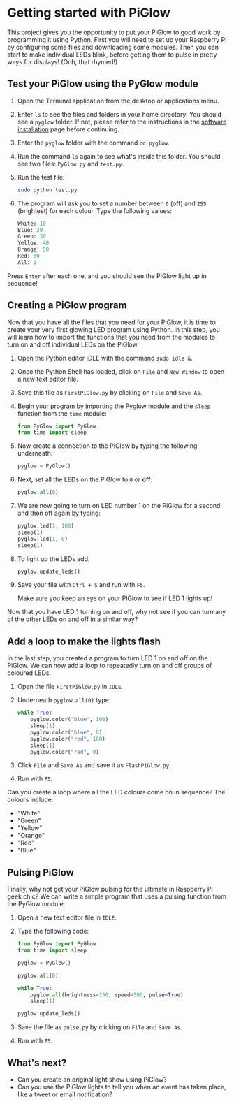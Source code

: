 # Getting started with PiGlow

This project gives you the opportunity to put your PiGlow to good work by programming it using Python. First you will need to set up your Raspberry Pi by configuring some files and downloading some modules. Then you can start to make individual LEDs blink, before getting them to pulse in pretty ways for displays! (Ooh, that rhymed!)

## Test your PiGlow using the PyGlow module

1. Open the Terminal application from the desktop or applications menu.

1. Enter `ls` to see the files and folders in your home directory. You should see a `pyglow` folder. If not, please refer to the instructions in the [software installation](software.md) page before continuing.

1. Enter the `pyglow` folder with the command `cd pyglow`.

1. Run the command `ls` again to see what's inside this folder. You should see two files: `PyGlow.py` and `test.py`.

1. Run the test file:

    ```bash
    sudo python test.py
    ```

1. The program will ask you to set a number between `0` (off) and `255` (brightest) for each colour. Type the following values:

    ```python
    White: 10
    Blue: 20
    Green: 30
    Yellow: 40
    Orange: 50
    Red: 60
    All: 1
    ```

Press `Enter` after each one, and you should see the PiGlow light up in sequence!

## Creating a PiGlow program

Now that you have all the files that you need for your PiGlow, it is time to create your very first glowing LED program using Python. In this step, you will learn how to import the functions that you need from the modules to turn on and off individual LEDs on the PiGlow.

1. Open the Python editor IDLE with the command `sudo idle &`.

1. Once the Python Shell has loaded, click on `File` and `New Window` to open a new text editor file.

1. Save this file as `FirstPiGlow.py` by clicking on `File` and `Save As`.

1. Begin your program by importing the Pyglow module and the `sleep` function from the `time` module:

    ```python
    from PyGlow import PyGlow
    from time import sleep
    ```

1. Now create a connection to the PiGlow by typing the following underneath:

    ```python
    pyglow = PyGlow()
    ```

1. Next, set all the LEDs on the PiGlow to `0` or **off**:

    ```python
    pyglow.all(0)
    ```

1. We are now going to turn on LED number 1 on the PiGlow for a second and then off again by typing:

    ```python
    pyglow.led(1, 100)
    sleep(1)
    pyglow.led(1, 0)
    sleep(1)
    ```

1. To light up the LEDs add:

    ```python
    pyglow.update_leds()
    ```

1. Save your file with `Ctrl + S` and run with `F5`.

    Make sure you keep an eye on your PiGlow to see if LED 1 lights up!

Now that you have LED 1 turning on and off, why not see if you can turn any of the other LEDs on and off in a similar way?

## Add a loop to make the lights flash

In the last step, you created a program to turn LED 1 on and off on the PiGlow. We can now add a loop to repeatedly turn on and off groups of coloured LEDs.

1. Open the file `FirstPiGlow.py` in `IDLE`.

1. Underneath `pyglow.all(0)` type:

    ```python
    while True:
        pyglow.color("blue", 100)
        sleep(1)
        pyglow.color("blue", 0)
        pyglow.color("red", 100)
        sleep(1)
        pyglow.color("red", 0)
    ```

1. Click `File` and `Save As` and save it as `FlashPiGlow.py`.

1. Run with `F5`.

Can you create a loop where all the LED colours come on in sequence? The colours include:

- "White"
- "Green"
- "Yellow"
- "Orange"
- "Red"
- "Blue"

## Pulsing PiGlow

Finally, why not get your PiGlow pulsing for the ultimate in Raspberry Pi geek chic? We can write a simple program that uses a pulsing function from the PyGlow module.

1. Open a new text editor file in `IDLE`.

1. Type the following code:

    ```python
    from PyGlow import PyGlow
    from time import sleep

    pyglow = PyGlow()

    pyglow.all(0)

    while True:
        pyglow.all(brightness=150, speed=500, pulse=True)
        sleep(1)

    pyglow.update_leds()
    ```

1. Save the file as `pulse.py` by clicking on `File` and `Save As`.

1. Run with `F5`.

## What's next?

- Can you create an original light show using PiGlow?
- Can you use the PiGlow lights to tell you when an event has taken place, like a tweet or email notification?
